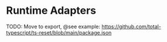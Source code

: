 # Runtime Adapters

TODO: Move to export, @see example: https://github.com/total-typescript/ts-reset/blob/main/package.json
